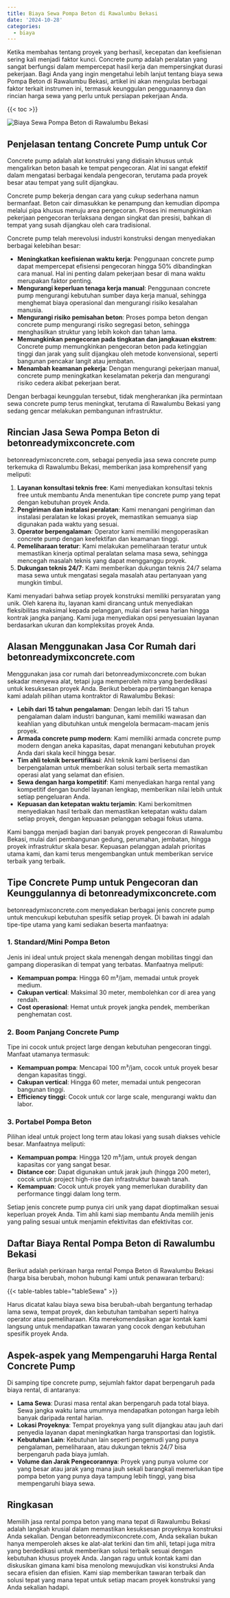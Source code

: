 ```yaml
---
title: Biaya Sewa Pompa Beton di Rawalumbu Bekasi
date: '2024-10-28'
categories:
  - biaya
---
```


Ketika membahas tentang proyek yang berhasil, kecepatan dan keefisienan sering kali menjadi faktor kunci. Concrete pump adalah peralatan yang sangat berfungsi dalam mempercepat hasil kerja dan mempersingkat durasi pekerjaan. Bagi Anda yang ingin mengetahui lebih lanjut tentang biaya sewa Pompa Beton di Rawalumbu Bekasi, artikel ini akan mengulas berbagai faktor terkait instrumen ini, termasuk keunggulan penggunaannya dan rincian harga sewa yang perlu untuk persiapan pekerjaan Anda.

{{< toc >}}

![Biaya Sewa Pompa Beton di Rawalumbu Bekasi](https://betoncor8.github.io/pump/concrete-pump%20(25).png)

## Penjelasan tentang Concrete Pump untuk Cor

Concrete pump adalah alat konstruksi yang didisain khusus untuk mengalirkan beton basah ke tempat pengecoran. Alat ini sangat efektif dalam mengatasi berbagai kendala pengecoran, terutama pada proyek besar atau tempat yang sulit dijangkau.

Concrete pump bekerja dengan cara yang cukup sederhana namun bermanfaat. Beton cair dimasukkan ke penampung dan kemudian dipompa melalui pipa khusus menuju area pengecoran. Proses ini memungkinkan pekerjaan pengecoran terlaksana dengan singkat dan presisi, bahkan di tempat yang susah dijangkau oleh cara tradisional.

Concrete pump telah merevolusi industri konstruksi dengan menyediakan berbagai kelebihan besar:

- **Meningkatkan keefisienan waktu kerja**: Penggunaan concrete pump dapat mempercepat efisiensi pengecoran hingga 50% dibandingkan cara manual. Hal ini penting dalam pekerjaan besar di mana waktu merupakan faktor penting.
- **Mengurangi keperluan tenaga kerja manual**: Penggunaan concrete pump mengurangi kebutuhan sumber daya kerja manual, sehingga menghemat biaya operasional dan mengurangi risiko kesalahan manusia.
- **Mengurangi risiko pemisahan beton**: Proses pompa beton dengan concrete pump mengurangi risiko segregasi beton, sehingga menghasilkan struktur yang lebih kokoh dan tahan lama.
- **Memungkinkan pengecoran pada tingkatan dan jangkauan ekstrem**: Concrete pump memungkinkan pengecoran beton pada ketinggian tinggi dan jarak yang sulit dijangkau oleh metode konvensional, seperti bangunan pencakar langit atau jembatan.
- **Menambah keamanan pekerja**: Dengan mengurangi pekerjaan manual, concrete pump meningkatkan keselamatan pekerja dan mengurangi risiko cedera akibat pekerjaan berat.

Dengan berbagai keunggulan tersebut, tidak mengherankan jika permintaan sewa concrete pump terus meningkat, terutama di Rawalumbu Bekasi yang sedang gencar melakukan pembangunan infrastruktur.

## Rincian Jasa Sewa Pompa Beton di betonreadymixconcrete.com

betonreadymixconcrete.com, sebagai penyedia jasa sewa concrete pump terkemuka di Rawalumbu Bekasi, memberikan jasa komprehensif yang meliputi:

1. **Layanan konsultasi teknis free**: Kami menyediakan konsultasi teknis free untuk membantu Anda menentukan tipe concrete pump yang tepat dengan kebutuhan proyek Anda.
2. **Pengiriman dan instalasi peralatan**: Kami menangani pengiriman dan instalasi peralatan ke lokasi proyek, memastikan semuanya siap digunakan pada waktu yang sesuai.
3. **Operator berpengalaman**: Operator kami memiliki mengoperasikan concrete pump dengan keefektifan dan keamanan tinggi.
4. **Pemeliharaan teratur**: Kami melakukan pemeliharaan teratur untuk memastikan kinerja optimal peralatan selama masa sewa, sehingga mencegah masalah teknis yang dapat mengganggu proyek.
5. **Dukungan teknis 24/7**: Kami memberikan dukungan teknis 24/7 selama masa sewa untuk mengatasi segala masalah atau pertanyaan yang mungkin timbul.

Kami menyadari bahwa setiap proyek konstruksi memiliki persyaratan yang unik. Oleh karena itu, layanan kami dirancang untuk menyediakan fleksibilitas maksimal kepada pelanggan, mulai dari sewa harian hingga kontrak jangka panjang. Kami juga menyediakan opsi penyesuaian layanan berdasarkan ukuran dan kompleksitas proyek Anda.

## Alasan Menggunakan Jasa Cor Rumah dari betonreadymixconcrete.com

Menggunakan jasa cor rumah dari betonreadymixconcrete.com bukan sekadar menyewa alat, tetapi juga memperoleh mitra yang berdedikasi untuk kesuksesan proyek Anda. Berikut beberapa pertimbangan kenapa kami adalah pilihan utama kontraktor di Rawalumbu Bekasi:

- **Lebih dari 15 tahun pengalaman**: Dengan lebih dari 15 tahun pengalaman dalam industri bangunan, kami memiliki wawasan dan keahlian yang dibutuhkan untuk mengelola bermacam-macam jenis proyek.
- **Armada concrete pump modern**: Kami memiliki armada concrete pump modern dengan aneka kapasitas, dapat menangani kebutuhan proyek Anda dari skala kecil hingga besar.
- **Tim ahli teknik bersertifikasi**: Ahli teknik kami berlisensi dan berpengalaman untuk memberikan solusi terbaik serta memastikan operasi alat yang selamat dan efisien.
- **Sewa dengan harga kompetitif**: Kami menyediakan harga rental yang kompetitif dengan bundel layanan lengkap, memberikan nilai lebih untuk setiap pengeluaran Anda.
- **Kepuasan dan ketepatan waktu terjamin**: Kami berkomitmen menyediakan hasil terbaik dan memastikan ketepatan waktu dalam setiap proyek, dengan kepuasan pelanggan sebagai fokus utama.

Kami bangga menjadi bagian dari banyak proyek pengecoran di Rawalumbu Bekasi, mulai dari pembangunan gedung, perumahan, jembatan, hingga proyek infrastruktur skala besar. Kepuasan pelanggan adalah prioritas utama kami, dan kami terus mengembangkan untuk memberikan service terbaik yang terbaik.

## Tipe Concrete Pump untuk Pengecoran dan Keunggulannya di betonreadymixconcrete.com

betonreadymixconcrete.com menyediakan berbagai jenis concrete pump untuk mencukupi kebutuhan spesifik setiap proyek. Di bawah ini adalah tipe-tipe utama yang kami sediakan beserta manfaatnya:

### 1\. Standard/Mini Pompa Beton

Jenis ini ideal untuk project skala menengah dengan mobilitas tinggi dan gampang dioperasikan di tempat yang terbatas. Manfaatnya meliputi:

- **Kemampuan pompa**: Hingga 60 m³/jam, memadai untuk proyek medium.
- **Cakupan vertical**: Maksimal 30 meter, membolehkan cor di area yang rendah.
- **Cost operasional**: Hemat untuk proyek jangka pendek, memberikan penghematan cost.

### 2\. Boom Panjang Concrete Pump

Tipe ini cocok untuk project large dengan kebutuhan pengecoran tinggi. Manfaat utamanya termasuk:

- **Kemampuan pompa**: Mencapai 100 m³/jam, cocok untuk proyek besar dengan kapasitas tinggi.
- **Cakupan vertical**: Hingga 60 meter, memadai untuk pengecoran bangunan tinggi.
- **Efficiency tinggi**: Cocok untuk cor large scale, mengurangi waktu dan labor.

### 3\. Portabel Pompa Beton

Pilihan ideal untuk project long term atau lokasi yang susah diakses vehicle besar. Manfaatnya meliputi:

- **Kemampuan pompa**: Hingga 120 m³/jam, untuk proyek dengan kapasitas cor yang sangat besar.
- **Distance cor**: Dapat digunakan untuk jarak jauh (hingga 200 meter), cocok untuk project high-rise dan infrastruktur bawah tanah.
- **Kemampuan**: Cocok untuk proyek yang memerlukan durability dan performance tinggi dalam long term.

Setiap jenis concrete pump punya ciri unik yang dapat dioptimalkan sesuai keperluan proyek Anda. Tim ahli kami siap membantu Anda memilih jenis yang paling sesuai untuk menjamin efektivitas dan efektivitas cor.

## Daftar Biaya Rental Pompa Beton di Rawalumbu Bekasi

Berikut adalah perkiraan harga rental Pompa Beton di Rawalumbu Bekasi (harga bisa berubah, mohon hubungi kami untuk penawaran terbaru):

{{< table-tables table="tableSewa" >}}

Harus dicatat kalau biaya sewa bisa berubah-ubah bergantung terhadap lama sewa, tempat proyek, dan kebutuhan tambahan seperti halnya operator atau pemeliharaan. Kita merekomendasikan agar kontak kami langsung untuk mendapatkan tawaran yang cocok dengan kebutuhan spesifik proyek Anda.

## Aspek-aspek yang Mempengaruhi Harga Rental Concrete Pump

Di samping tipe concrete pump, sejumlah faktor dapat berpengaruh pada biaya rental, di antaranya:

- **Lama Sewa**: Durasi masa rental akan berpengaruh pada total biaya. Sewa jangka waktu lama umumnya mendapatkan potongan harga lebih banyak daripada rental harian.
- **Lokasi Proyeknya**: Tempat proyeknya yang sulit dijangkau atau jauh dari penyedia layanan dapat meningkatkan harga transportasi dan logistik.
- **Kebutuhan Lain**: Kebutuhan lain seperti pengemudi yang punya pengalaman, pemeliharaan, atau dukungan teknis 24/7 bisa berpengaruh pada biaya jumlah.
- **Volume dan Jarak Pengecorannya**: Proyek yang punya volume cor yang besar atau jarak yang mana jauh sekali barangkali memerlukan tipe pompa beton yang punya daya tampung lebih tinggi, yang bisa mempengaruhi biaya sewa.

## Ringkasan

Memilih jasa rental pompa beton yang mana tepat di Rawalumbu Bekasi adalah langkah krusial dalam memastikan kesuksesan proyeknya konstruksi Anda sekalian. Dengan betonreadymixconcrete.com, Anda sekalian bukan hanya memperoleh akses ke alat-alat terkini dan tim ahli, tetapi juga mitra yang berdedikasi untuk memberikan solusi terbaik sesuai dengan kebutuhan khusus proyek Anda. Jangan ragu untuk kontak kami dan diskusikan gimana kami bisa menolong mewujudkan visi konstruksi Anda secara efisien dan efisien. Kami siap memberikan tawaran terbaik dan solusi tepat yang mana tepat untuk setiap macam proyek konstruksi yang Anda sekalian hadapi.
